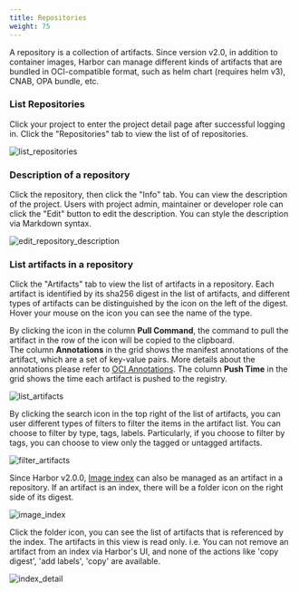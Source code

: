 ```yaml
---
title: Repositories
weight: 75
---
```


A repository is a collection of artifacts.  Since version v2.0, in addition to container images, Harbor can manage different kinds of artifacts that are bundled in OCI-compatible format, such as helm chart (requires helm v3), CNAB, OPA bundle, etc.

### List Repositories

Click your project to enter the project detail page after successful logging in.  Click the "Repositories" tab to view the list of of repositories. 

![list_repositories](../../../img/list-repositories.png)

### Description of a repository

Click the repository, then click the "Info" tab.  You can view the description of the project.  Users with project admin, maintainer or developer role can click the "Edit" button to edit the description.  You can style the description via Markdown syntax.

![edit_repository_description](../../../img/edit-repository-description.png)

### List artifacts in a repository

Click the "Artifacts" tab to view the list of artifacts in a repository.
Each artifact is identified by its sha256 digest in the list of artifacts, and different types of artifacts can be distinguished by the icon on the left of the digest.  Hover your mouse on the icon you can see the name of the type.  

By clicking the icon in the column **Pull Command**, the command to pull the artifact in the row of the icon will be copied to the clipboard.  
The column **Annotations** in the grid shows the manifest annotations of the artifact, which are a set of key-value pairs.  More details about the annotations please refer to [OCI Annotations](https://github.com/opencontainers/image-spec/blob/master/annotations.md).
The column **Push Time** in the grid shows the time each artifact is pushed to the registry.

![list_artifacts](../../../img/list-artifacts.png)

By clicking the search icon in the top right of the list of artifacts, you can user different types of filters to filter the items in the artifact list.  You can choose to filter by type, tags, labels.  Particularly, if you choose to filter by tags, you can choose to view only the tagged or untagged artifacts.

![filter_artifacts](../../../img/filter-artifacts.png)

Since Harbor v2.0.0, [Image index](https://raw.githubusercontent.com/opencontainers/image-spec/master/image-index.md) can also be managed as an artifact in a repository.  If an artifact is an index, there will be a folder icon on the right side of its digest.

![image_index](../../../img/index-icon.png)

Click the folder icon, you can see the list of artifacts that is referenced by the index.  The artifacts in this view is read only.  i.e. You can not remove an artifact from an index via Harbor's UI, and none of the actions like 'copy digest', 'add labels', 'copy' are available.

![index_detail](../../../img/index-detail.png)
